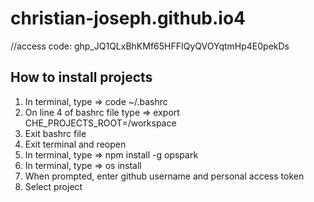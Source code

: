 # christian-joseph.github.io4
//access code: 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
## How to install projects
1) In terminal, type => code ~/.bashrc
2) On line 4 of bashrc file type => export CHE_PROJECTS_ROOT=/workspace
3) Exit bashrc file
4) Exit terminal and reopen
5) In terminal, type => npm install -g opspark
6) In terminal, type => os install
7) When prompted, enter github username and personal access token
8) Select project